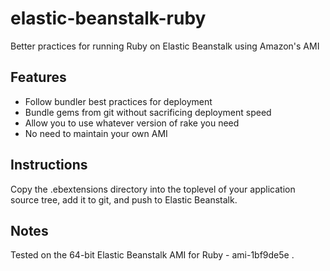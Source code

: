 elastic-beanstalk-ruby
======================

Better practices for running Ruby on Elastic Beanstalk using Amazon's AMI

Features
--------

* Follow bundler best practices for deployment
* Bundle gems from git without sacrificing deployment speed
* Allow you to use whatever version of rake you need
* No need to maintain your own AMI

Instructions
------------

Copy the .ebextensions directory into the toplevel of your application source tree, add it to git, and push to Elastic Beanstalk.

Notes
-----

Tested on the 64-bit Elastic Beanstalk AMI for Ruby - ami-1bf9de5e .
